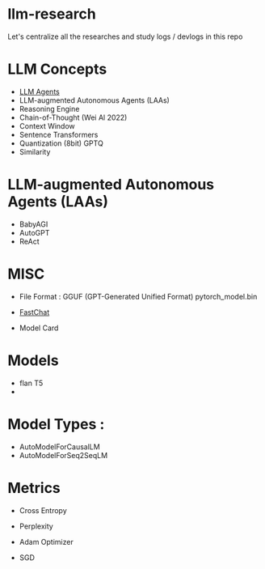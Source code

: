 # llm-research

Let's centralize all the researches and study logs / devlogs in this repo

# LLM Concepts

- [LLM Agents](https://www.ionio.ai/blog/what-is-llm-agent-ultimate-guide-to-llm-agent-with-technical-breakdown#:~:text=An%20LLM%20agent%20is%20an,display%20a%20degree%20of%20autonomy.)
- LLM-augmented Autonomous Agents (LAAs)
- Reasoning Engine
- Chain-of-Thought (Wei Al 2022)
- Context Window
- Sentence Transformers
- Quantization (8bit) GPTQ
- Similarity

# LLM-augmented Autonomous Agents (LAAs)
- BabyAGI
- AutoGPT
- ReAct

# MISC
- File Format :
  GGUF (GPT-Generated Unified Format)
  pytorch_model.bin

- [FastChat](https://github.com/lm-sys/FastChat)
- Model Card

# Models
- flan T5
- 

# Model Types : 
- AutoModelForCausalLM
- AutoModelForSeq2SeqLM

# Metrics
- Cross Entropy
- Perplexity
  
- Adam Optimizer
- SGD
